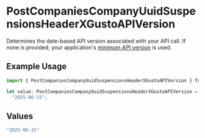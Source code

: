 # PostCompaniesCompanyUuidSuspensionsHeaderXGustoAPIVersion

Determines the date-based API version associated with your API call. If none is provided, your application's [minimum API version](https://docs.gusto.com/embedded-payroll/docs/api-versioning#minimum-api-version) is used.

## Example Usage

```typescript
import { PostCompaniesCompanyUuidSuspensionsHeaderXGustoAPIVersion } from "@gusto/embedded-api/models/operations/postcompaniescompanyuuidsuspensions.js";

let value: PostCompaniesCompanyUuidSuspensionsHeaderXGustoAPIVersion =
  "2025-06-15";
```

## Values

```typescript
"2025-06-15"
```